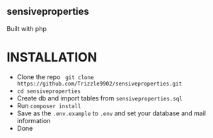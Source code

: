 ## sensiveproperties
Built with php

# INSTALLATION
* Clone the repo ` git clone https://github.com/Trizzle9902/sensiveproperties.git` 
* `cd sensiveproperties `
* Create db and import tables from `sensiveproperties.sql`
* Run `composer install`
* Save as the `.env.example` to `.env` and set your database and mail information 
* Done
